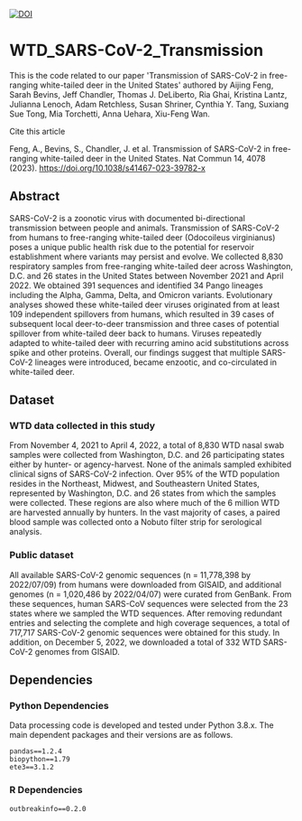 [![DOI](https://zenodo.org/badge/642095603.svg)](https://zenodo.org/badge/latestdoi/642095603)
# WTD_SARS-CoV-2_Transmission

This is the code related to our paper 'Transmission of SARS-CoV-2 in free-ranging white-tailed deer in the United States' authored by Aijing Feng, Sarah Bevins, Jeff Chandler, Thomas J. DeLiberto, Ria Ghai, Kristina Lantz, Julianna Lenoch, Adam Retchless, Susan Shriner, Cynthia Y. Tang, Suxiang Sue Tong, Mia Torchetti, Anna Uehara, Xiu-Feng Wan.

Cite this article

Feng, A., Bevins, S., Chandler, J. et al. Transmission of SARS-CoV-2 in free-ranging white-tailed deer in the United States. Nat Commun 14, 4078 (2023). https://doi.org/10.1038/s41467-023-39782-x

## Abstract
SARS-CoV-2 is a zoonotic virus with documented bi-directional transmission between people and animals. Transmission of SARS-CoV-2 from humans to free-ranging white-tailed deer (Odocoileus virginianus) poses a unique public health risk due to the potential for reservoir establishment where variants may persist and evolve. We collected 8,830 respiratory samples from free-ranging white-tailed deer across Washington, D.C. and 26 states in the United States between November 2021 and April 2022. We obtained 391 sequences and identified 34 Pango lineages including the Alpha, Gamma, Delta, and Omicron variants. Evolutionary analyses showed these white-tailed deer viruses originated from at least 109 independent spillovers from humans, which resulted in 39 cases of subsequent local deer-to-deer transmission and three cases of potential spillover from white-tailed deer back to humans. Viruses repeatedly adapted to white-tailed deer with recurring amino acid substitutions across spike and other proteins. Overall, our findings suggest that multiple SARS-CoV-2 lineages were introduced, became enzootic, and co-circulated in white-tailed deer.

## Dataset
### WTD data collected in this study
From November 4, 2021 to April 4, 2022, a total of 8,830 WTD nasal swab samples were collected from Washington, D.C. and 26 participating states either by hunter- or agency-harvest. None of the animals sampled exhibited clinical signs of SARS-CoV-2 infection. Over 95% of the WTD population resides in the Northeast, Midwest, and Southeastern United States, represented by Washington, D.C. and 26 states from which the samples were collected. These regions are also where much of the 6 million WTD are harvested annually by hunters. In the vast majority of cases, a paired blood sample was collected onto a Nobuto filter strip for serological analysis.

### Public dataset
All available SARS-CoV-2 genomic sequences (n = 11,778,398 by 2022/07/09) from humans were downloaded from GISAID, and additional genomes (n = 1,020,486 by 2022/04/07) were curated from GenBank. From these sequences, human SARS-CoV sequences were selected from the 23 states where we sampled the WTD sequences. After removing redundant entries and selecting the complete and high coverage sequences, a total of 717,717 SARS-CoV-2 genomic sequences were obtained for this study.  In addition, on December 5, 2022, we downloaded a total of 332 WTD SARS-CoV-2 genomes from GISAID. 

## Dependencies
### Python Dependencies
Data processing code is developed and tested under Python 3.8.x. The main dependent packages and their versions are as follows.

    pandas==1.2.4
    biopython==1.79
    ete3==3.1.2
    
### R Dependencies
    outbreakinfo==0.2.0
    
